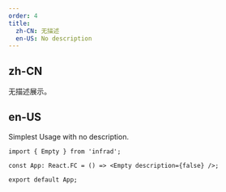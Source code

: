 ```yaml
---
order: 4
title:
  zh-CN: 无描述
  en-US: No description
---
```


## zh-CN

无描述展示。

## en-US

Simplest Usage with no description.

```tsx
import { Empty } from 'infrad';

const App: React.FC = () => <Empty description={false} />;

export default App;
```
